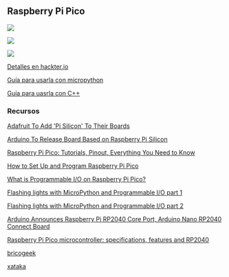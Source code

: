 ## Raspberry Pi Pico

![](https://hackster.imgix.net/uploads/attachments/1245773/image_LfCycx2KZO.png)

![](https://blog.bricogeek.com/img_cms/3417-raspberry-pi-pico-diagrama-bloques-microcontrolador.jpg)

![](https://hackster.imgix.net/uploads/attachments/1245776/image_43wr6uY0Wn.png)

[Detalles en hackter.io](https://www.hackster.io/news/hands-on-with-the-rp2040-and-pico-the-first-in-house-silicon-and-microcontroller-from-raspberry-pi-effc452fc25d)

[Guía para usarla con micropython](https://www.raspberrypi.org/documentation/pico/getting-started/)

[Guía para uasrla con C++](https://datasheets.raspberrypi.org/pico/getting_started_with_pico.pdf)

### Recursos

[Adafruit To Add 'Pi Silicon' To Their Boards](https://www.tomshardware.com/news/adafruit-rp2040)

[Arduino To Release Board Based on Raspberry Pi Silicon](https://www.tomshardware.com/news/arduino-rp2040)

[Raspberry Pi Pico: Tutorials, Pinout, Everything You Need to Know](https://www.tomshardware.com/news/raspberry-pi-pico-tutorials-pinout-everything-you-need-to-know)

[How to Set Up and Program Raspberry Pi Pico](https://www.tomshardware.com/how-to/raspberry-pi-pico-setup)

[What is Programmable I/O on Raspberry Pi Pico?](https://hackspace.raspberrypi.org/articles/what-is-programmable-i-o-on-raspberry-pi-pico)

[Flashing lights with MicroPython and Programmable I/O part 1](https://hackspace.raspberrypi.org/articles/pio1)

[Flashing lights with MicroPython and Programmable I/O part 2](https://hackspace.raspberrypi.org/articles/flashing-lights-with-micropython-and-programmable-i-o-part-2)

[Arduino Announces Raspberry Pi RP2040 Core Port, Arduino Nano RP2040 Connect Board](https://www.hackster.io/news/arduino-announces-raspberry-pi-rp2040-core-port-arduino-nano-rp2040-connect-board-615085ce4791)

[Raspberry Pi Pico microcontroller: specifications, features and RP2040](https://magpi.raspberrypi.org/articles/raspberry-pi-pico-microcontroller-specifications-features-and-rp2040)

[bricogeek](https://blog.bricogeek.com/noticias/raspberry-pi/raspberry-pi-pico-con-microcontrolador-propio-arm-cortex-m0/)

[xataka](https://www.xataka.com/accesorios/raspberry-pi-pico-microcontrolador-4-dolares-sorpresa-soc-propio-disenado-raspberry-pi-foundation)
